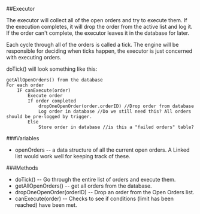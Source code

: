 ##Executor

The executor will collect all of the open orders and try to execute them. If the execution completes, it will drop the order from the active list and log it. If the order can't complete, the executor leaves it in the database for later. 

Each cycle through all of the orders is called a tick. The engine will be responsible for deciding when ticks happen, the executor is just concerned with executing orders.

doTick() will look something like this:

	getAllOpenOrders() from the database
	For each order
		IF canExecute(order)
			Execute order
			If order completed
				dropOneOpenOrder(order.orderID) //Drop order from database
				Log order in database //Do we still need this? All orders should be pre-logged by trigger.
			Else
				Store order in database //is this a "failed orders" table?
			

###Variables 
 * openOrders -- a data structure of all the current open orders. A Linked list would work well for keeping track of these.

###Methods
 * doTick() -- Go through the entire list of orders and execute them.
 * getAllOpenOrders()  -- get all orders from the database.
 * dropOneOpenOrder(orderID) -- Drop an order from the Open Orders list.
 * canExecute(order) -- Checks to see if conditions (limit has been reached) have been met.